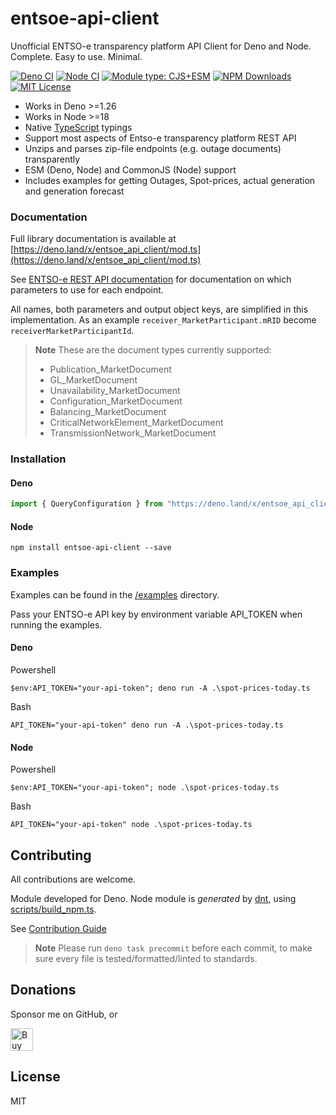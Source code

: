 # entsoe-api-client

Unofficial ENTSO-e transparency platform API Client for Deno and Node. Complete. Easy to use. Minimal.

[![Deno CI](https://github.com/Hexagon/entsoe-api-client/actions/workflows/deno.yml/badge.svg)](https://github.com/Hexagon/entsoe-api-client/actions/workflows/deno.yml) 
[![Node CI](https://github.com/Hexagon/entsoe-api-client/actions/workflows/nodejs.yml/badge.svg)](https://github.com/Hexagon/entsoe-api-client/actions/workflows/nodejs.yml) 
[![Module type: CJS+ESM](https://img.shields.io/badge/npm-cjs%2Besm-brightgreen)](https://www.npmjs.org/package/entsoe-api-client)
[![NPM Downloads](https://img.shields.io/npm/dm/entsoe-api-client.svg)](https://www.npmjs.org/package/entsoe-api-client)
[![MIT License](https://img.shields.io/badge/license-MIT-blue.svg)](https://github.com/Hexagon/entsoe-api-client/blob/master/LICENSE) 

*   Works in Deno >=1.26
*   Works in Node >=18
*   Native [TypeScript](https://www.typescriptlang.org/) typings
*   Support most aspects of Entso-e transparency platform REST API
*   Unzips and parses zip-file endpoints (e.g. outage documents) transparently
*   ESM (Deno, Node) and CommonJS (Node) support
*   Includes examples for getting Outages, Spot-prices, actual generation and generation forecast

### Documentation

Full library documentation is available at [https://deno.land/x/entsoe_api_client/mod.ts](https://deno.land/x/entsoe_api_client/mod.ts)

See [ENTSO-e REST API documentation](https://transparency.entsoe.eu/content/static_content/Static%20content/web%20api/Guide.html) for documentation on which parameters to use for each endpoint. 

All names, both parameters and output object keys, are simplified in this implementation. As an example `receiver_MarketParticipant.mRID` become `receiverMarketParticipantId`.

> **Note**
> These are the document types currently supported:
>
> - Publication_MarketDocument
> - GL_MarketDocument
> - Unavailability_MarketDocument
> - Configuration_MarketDocument
> - Balancing_MarketDocument
> - CriticalNetworkElement_MarketDocument
> - TransmissionNetwork_MarketDocument

### Installation

#### Deno

```javascript
import { QueryConfiguration } from "https://deno.land/x/entsoe_api_client/mod.ts";
```

#### Node

```
npm install entsoe-api-client --save
```

### Examples

Examples can be found in the [/examples](/examples) directory.

Pass your ENTSO-e API key by environment variable API_TOKEN when running the examples.

#### Deno

Powershell

```
$env:API_TOKEN="your-api-token"; deno run -A .\spot-prices-today.ts
```

Bash

```
API_TOKEN="your-api-token" deno run -A .\spot-prices-today.ts
```

#### Node

Powershell

```
$env:API_TOKEN="your-api-token"; node .\spot-prices-today.ts
```

Bash

```
API_TOKEN="your-api-token" node .\spot-prices-today.ts
```

## Contributing

All contributions are welcome.

Module developed for Deno. Node module is *generated* by [dnt](https://deno.land/manual@v1.30.3/advanced/publishing/dnt), using [scripts/build_npm.ts](/scripts/build_npm.ts).

See [Contribution Guide](/CONTRIBUTING.md)

> **Note**
> Please run `deno task precommit` before each commit, to make sure every file is tested/formatted/linted to standards.

## Donations

Sponsor me on GitHub, or

<a href='https://ko-fi.com/C1C7IEEYF' target='_blank'><img height='36' style='border:0px;height:36px;' src='https://storage.ko-fi.com/cdn/kofi1.png?v=3' border='0' alt='Buy Me a Coffee at ko-fi.com' /></a>

## License

MIT
